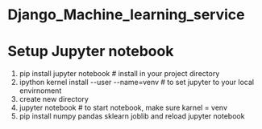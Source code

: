 # Django_Machine_learning_service

# Setup Jupyter notebook
1) pip install jupyter notebook   # install in your project directory
2) ipython kernel install --user --name=venv  # to set jupyter to your local envirnoment 
3) create new directory 
4) jupyter notebook  # to start notebook, make sure karnel = venv
5) pip install numpy pandas sklearn joblib and reload jupyter notebook
